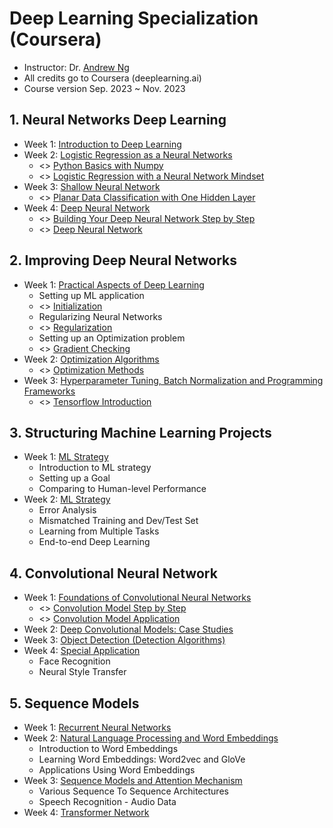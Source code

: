 # Deep Learning Specialization (Coursera) 
* Instructor: Dr. [Andrew Ng](http://www.andrewng.org/)
* All credits go to Coursera (deeplearning.ai)
* Course version Sep. 2023 ~ Nov. 2023

## 1. Neural Networks Deep Learning 
* Week 1: [Introduction to Deep Learning](https://github.com/HyunjyungOh/Deep-Learning-Specialization/blob/24c895ebf978c820380d450e450213f542b1a46d/Lecture%20Notes/C1_W1.pdf)
* Week 2: [Logistic Regression as a Neural Networks](https://github.com/HyunjyungOh/Deep-Learning-Specialization/blob/24c895ebf978c820380d450e450213f542b1a46d/Lecture%20Notes/C1_W2.pdf)
     * <> [Python Basics with Numpy](C1_Coding_Assignments/W2A1/Python_Basics_with_Numpy.ipynb)
     * <> [Logistic Regression with a Neural Network Mindset](C1_Coding_Assignments/W2A2/Logistic_Regression_with_a_Neural_Network_mindset.ipynb)
* Week 3: [Shallow Neural Network](https://github.com/HyunjyungOh/Deep-Learning-Specialization/blob/24c895ebf978c820380d450e450213f542b1a46d/Lecture%20Notes/C1_W3.pdf)
     * <> [Planar Data Classification with One Hidden Layer](C1_Coding_Assignments/W3A1/Planar_data_classification_with_one_hidden_layer.ipynb)
* Week 4: [Deep Neural Network](https://github.com/HyunjyungOh/Deep-Learning-Specialization/blob/24c895ebf978c820380d450e450213f542b1a46d/Lecture%20Notes/C1_W4.pdf)
     * <> [Building Your Deep Neural Network Step by Step](C1_Coding_Assignments/W4A1/Building_your_Deep_Neural_Network_Step_by_Step.ipynb)
     * <> [Deep Neural Network](C1_Coding_Assignments/W4A2/Deep%20Neural%20Network%20-%20Application.ipynb)

## 2. Improving Deep Neural Networks
* Week 1: [Practical Aspects of Deep Learning](https://github.com/HyunjyungOh/Deep-Learning-Specialization/blob/24c895ebf978c820380d450e450213f542b1a46d/Lecture%20Notes/C2_W1.pdf)
  * Setting up ML application
  * <> [Initialization](C2_Coding_Assignments/W1A1/Initialization.ipynb)
  * Regularizing Neural Networks
  * <> [Regularization](C2_Coding_Assignments/W1A2/Regularization.ipynb)
  * Setting up an Optimization problem
  * <> [Gradient Checking](C2_Coding_Assignments/W1A3/Gradient_Checking.ipynb)
* Week 2: [Optimization Algorithms](https://github.com/HyunjyungOh/Deep-Learning-Specialization/blob/24c895ebf978c820380d450e450213f542b1a46d/Lecture%20Notes/C2_W2.pdf)
    * <> [Optimization Methods](C2_Coding_Assignments/W2A1/Optimization_methods.ipynb)
* Week 3: [Hyperparameter Tuning, Batch Normalization and Programming Frameworks](https://github.com/HyunjyungOh/Deep-Learning-Specialization/blob/24c895ebf978c820380d450e450213f542b1a46d/Lecture%20Notes/C2_W3.pdf)
    * <> [Tensorflow Introduction](C2_Coding_Assignments/W3A1/Tensorflow_introduction.ipynb)
## 3. Structuring Machine Learning Projects
* Week 1: [ML Strategy](https://github.com/HyunjyungOh/Deep-Learning-Specialization/blob/24c895ebf978c820380d450e450213f542b1a46d/Lecture%20Notes/C3_W1.pdf)
  * Introduction to ML strategy
  * Setting up a Goal
  * Comparing to Human-level Performance
* Week 2: [ML Strategy](https://github.com/HyunjyungOh/Deep-Learning-Specialization/blob/24c895ebf978c820380d450e450213f542b1a46d/Lecture%20Notes/C3_W2.pdf)
  * Error Analysis
  * Mismatched Training and Dev/Test Set
  * Learning from Multiple Tasks
  * End-to-end Deep Learning
    
## 4. Convolutional Neural Network
* Week 1: [Foundations of Convolutional Neural Networks](https://github.com/HyunjyungOh/Deep-Learning-Specialization/blob/24c895ebf978c820380d450e450213f542b1a46d/Lecture%20Notes/C4_W1.pdf)
    * <> [Convolution Model Step by Step](W1A1/Convolution_model_Step_by_Step_v1.ipynb)
    * <> [Convolution Model Application](W1A2/Convolution_model_Application.ipynb)
* Week 2: [Deep Convolutional Models: Case Studies](https://github.com/HyunjyungOh/Deep-Learning-Specialization/blob/24c895ebf978c820380d450e450213f542b1a46d/Lecture%20Notes/C4_W2.pdf)
* Week 3: [Object Detection (Detection Algorithms)](https://github.com/HyunjyungOh/Deep-Learning-Specialization/blob/24c895ebf978c820380d450e450213f542b1a46d/Lecture%20Notes/C4_W3.pdf)
* Week 4: [Special Application](https://github.com/HyunjyungOh/Deep-Learning-Specialization/blob/24c895ebf978c820380d450e450213f542b1a46d/Lecture%20Notes/C4_W4.pdf)
  *  Face Recognition
  *  Neural Style Transfer
    
## 5. Sequence Models
* Week 1: [Recurrent Neural Networks](https://github.com/HyunjyungOh/Deep-Learning-Specialization/blob/24c895ebf978c820380d450e450213f542b1a46d/Lecture%20Notes/C5_W1.pdf)
* Week 2: [Natural Language Processing and Word Embeddings](https://github.com/HyunjyungOh/Deep-Learning-Specialization/blob/24c895ebf978c820380d450e450213f542b1a46d/Lecture%20Notes/C5_W2.pdf)
  * Introduction to Word Embeddings
  * Learning Word Embeddings: Word2vec and GloVe
  * Applications Using Word Embeddings
* Week 3: [Sequence Models and Attention Mechanism](https://github.com/HyunjyungOh/Deep-Learning-Specialization/blob/24c895ebf978c820380d450e450213f542b1a46d/Lecture%20Notes/C5_W3.pdf)
  * Various Sequence To Sequence Architectures
  * Speech Recognition - Audio Data
* Week 4: [Transformer Network](https://github.com/HyunjyungOh/Deep-Learning-Specialization/blob/24c895ebf978c820380d450e450213f542b1a46d/Lecture%20Notes/C5_W4.pdf)
